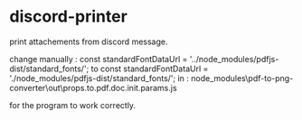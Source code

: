 # discord-printer
print attachements from discord message.

change manually : 
const standardFontDataUrl = '../node_modules/pdfjs-dist/standard_fonts/';
to
const standardFontDataUrl = './node_modules/pdfjs-dist/standard_fonts/';
in : node_modules\pdf-to-png-converter\out\props.to.pdf.doc.init.params.js

for the program to work correctly.
